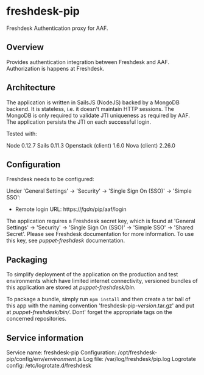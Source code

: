 # freshdesk-pip

Freshdesk Authentication proxy for AAF.

## Overview

Provides authentication integration between Freshdesk and AAF. Authorization is happens at Freshdesk.

## Architecture

The application is written in SailsJS (NodeJS) backed by a MongoDB backend. It is stateless, i.e. it doesn't maintain HTTP sessions. The MongoDB is only required to validate JTI uniqueness as required by AAF. The application persists the JTI on each successful login.

Tested with: 

Node 0.12.7
Sails 0.11.3
Openstack (client) 1.6.0
Nova (client) 2.26.0

## Configuration

Freshdesk needs to be configured:

Under 'General Settings' -> 'Security' -> 'Single Sign On (SSO)' -> 'Simple SSO':
  - Remote login URL: https://*fqdn*/pip/aaf/login
  
The application requires a Freshdesk secret key, which is found at 'General Settings' -> 'Security' -> 'Single Sign On (SSO)' -> 'Simple SSO' -> 'Shared Secret'. Please see Freshdesk documentation for more information. To use this key, see *puppet-freshdesk* documentation.

## Packaging

To simplify deployment of the application on the production and test environments which have limited internet connectivity, versioned bundles of this application are stored at *puppet-freshdesk/bin*.

To package a bundle, simply run `npm install` and then create a tar ball of this app with the naming convention 'freshdesk-pip-*version*.tar.gz' and put at *puppet-freshdesk/bin/*. Dont' forget the appropriate tags on the concerned repositories.

## Service information 

Service name: freshdesk-pip
Configuration: /opt/freshdesk-pip/config/env/*environment*.js
Log file: /var/log/freshdesk/pip.log
Logrotate config: /etc/logrotate.d/freshdesk